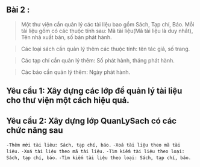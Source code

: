 ## Bài 2 :
>Một thư viện cần quản lý các tài liệu bao gồm Sách, Tạp chí, Báo. Mỗi tài liệu gồm có các thuộc tính sau: Mã tài liệu(Mã tài liệu là duy nhất), Tên nhà xuất bản, số bản phát hành.

>Các loại sách cần quản lý thêm các thuộc tính: tên tác giả, số trang.

>Các tạp chí cần quản lý thêm: Số phát hành, tháng phát hành.

>Các báo cần quản lý thêm: Ngày phát hành.

## Yêu cầu 1: Xây dựng các lớp để quản lý tài liệu cho thư viện một cách hiệu quả.

## Yêu cầu 2: Xây dựng lớp QuanLySach có các chức năng sau

`-Thêm mới tài liêu: Sách, tạp chí, báo.`
`-Xoá tài liệu theo mã tài liệu.`
`-Xoá tài liệu theo mã tài liệu.`
`-Tìm kiếm tài liệu theo loại: Sách, tạp chí, báo.`
`-Tìm kiếm tài liệu theo loại: Sách, tạp chí, báo.`
